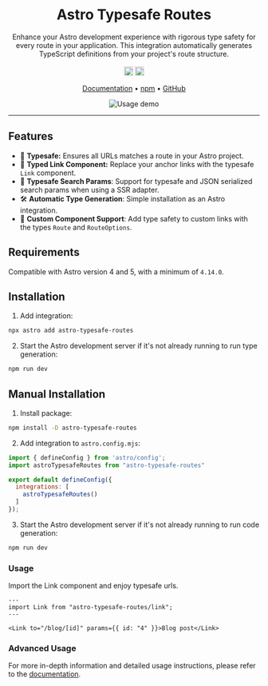 <h1 align="center">Astro Typesafe Routes</h1>
<p align="center">
  Enhance your Astro development experience with rigorous type safety for every route in your application. This integration automatically generates TypeScript definitions from your project's route structure.
  <br />
  <br />
  <a href="https://www.npmjs.com/package/astro-typesafe-routes"><img src="https://badge.fury.io/js/astro-typesafe-routes.svg?icon=si%3Anpm" alt="npm version" height="18"></a>
  <img src="https://img.shields.io/badge/License-MIT-blue" height="18" />
</p>

<p align="center">
  <a href="https://astro-typesafe-routes-docs.vercel.app/">Documentation</a>
  •
  <a href="https://www.npmjs.com/package/astro-typesafe-routes">npm</a>
  •
  <a href="https://github.com/feelixe/astro-typesafe-routes">GitHub</a>
</p>

<div align="center">
  <img src="https://i.ibb.co/g3k4NfN/ezgif-4-b7d48fa603.gif" alt="Usage demo">
</div>

---


## Features
* 🛟 **Typesafe:** Ensures all URLs matches a route in your Astro project.
* 🔗 **Typed Link Component:** Replace your anchor links with the typesafe `Link` component.
* 🔎 **Typesafe Search Params**: Support for typesafe and JSON serialized search params when using a SSR adapter.
* 🛠️ **Automatic Type Generation**: Simple installation as an Astro integration.
* 🧩 **Custom Component Support**: Add type safety to custom links with the types `Route` and `RouteOptions`.

## Requirements
Compatible with Astro version 4 and 5, with a minimum of `4.14.0`.

## Installation
1. Add integration:
```bash
npx astro add astro-typesafe-routes
```
2. Start the Astro development server if it's not already running to run type generation:
```bash
npm run dev
```

## Manual Installation
1. Install package:
```sh
npm install -D astro-typesafe-routes
```
2. Add integration to `astro.config.mjs`:
```javascript
import { defineConfig } from 'astro/config';
import astroTypesafeRoutes from "astro-typesafe-routes"

export default defineConfig({
  integrations: [
    astroTypesafeRoutes()
  ]
});
```
3. Start the Astro development server if it's not already running to run code generation:
```bash
npm run dev
```
### Usage
Import the Link component and enjoy typesafe urls.
```tsx
---
import Link from "astro-typesafe-routes/link";
---

<Link to="/blog/[id]" params={{ id: "4" }}>Blog post</Link>
```

### Advanced Usage
For more in-depth information and detailed usage instructions, please refer to the [documentation](https://astro-typesafe-routes-docs.vercel.app/).